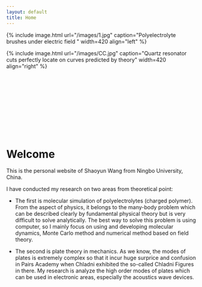 ```yaml
---
layout: default
title: Home
---
```


{% include image.html url="/images/1.jpg" caption="Polyelectrolyte brushes under electric field "  width=420 align="left" %}

{% include image.html url="/images/CC.jpg"  caption="Quartz resonator cuts perfectly locate on curves predicted by theory" width=420 align="right" %}



<br>

<br>

<br>

<br>

<br>

<br>

<br>

<br>

<br>



# Welcome

This is the personal website of Shaoyun Wang from Ningbo University, China.

I have conducted my research on two areas from theoretical point:

+ The first is molecular simulation of polyelectrolytes (charged polymer). From the aspect of physics, it belongs to the many-body problem which can be described clearly by fundamental physical theory but is very difficult to solve analytically. The best way to solve this problem is using computer, so I mainly focus on using and developing molecular dynamics, Monte Carlo method and numerical method based on field theory.  

  

+ The second is plate theory in mechanics. As we know, the modes of plates is extremely complex so that it incur huge surprice and confusion in Pairs Academy when Chladni exhibited the so-called Chladni Figures in there. My research is analyze the high order modes of plates which can be used in electronic areas, especially the acoustics wave devices.









